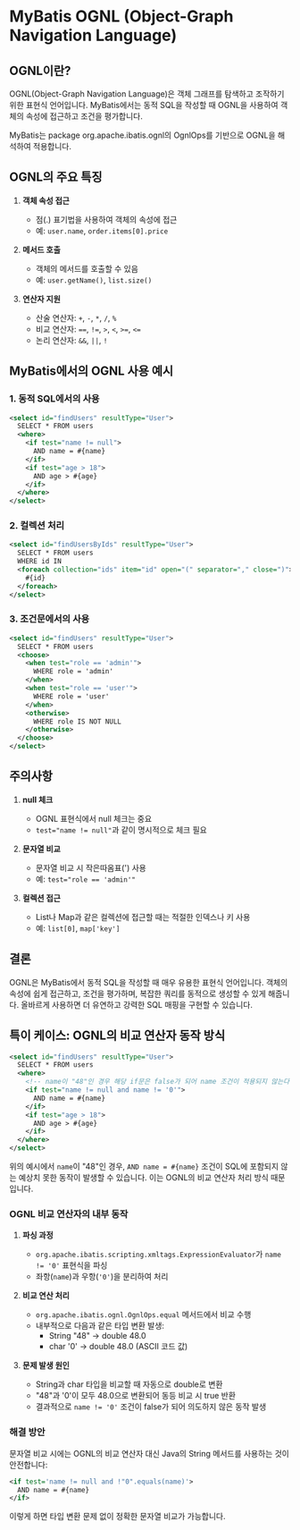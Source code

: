 # MyBatis OGNL (Object-Graph Navigation Language)

## OGNL이란?

OGNL(Object-Graph Navigation Language)은 객체 그래프를 탐색하고 조작하기 위한 표현식 언어입니다. MyBatis에서는 동적 SQL을 작성할 때 OGNL을 사용하여 객체의 속성에 접근하고 조건을 평가합니다.

MyBatis는 package org.apache.ibatis.ognl의 OgnlOps를 기반으로 OGNL을 해석하여 적용합니다.
## OGNL의 주요 특징

1. **객체 속성 접근**
   - 점(.) 표기법을 사용하여 객체의 속성에 접근
   - 예: `user.name`, `order.items[0].price`

2. **메서드 호출**
   - 객체의 메서드를 호출할 수 있음
   - 예: `user.getName()`, `list.size()`

3. **연산자 지원**
   - 산술 연산자: `+`, `-`, `*`, `/`, `%`
   - 비교 연산자: `==`, `!=`, `>`, `<`, `>=`, `<=`
   - 논리 연산자: `&&`, `||`, `!`

## MyBatis에서의 OGNL 사용 예시

### 1. 동적 SQL에서의 사용
```xml
<select id="findUsers" resultType="User">
  SELECT * FROM users
  <where>
    <if test="name != null">
      AND name = #{name}
    </if>
    <if test="age > 18">
      AND age > #{age}
    </if>
  </where>
</select>
```

### 2. 컬렉션 처리
```xml
<select id="findUsersByIds" resultType="User">
  SELECT * FROM users
  WHERE id IN
  <foreach collection="ids" item="id" open="(" separator="," close=")">
    #{id}
  </foreach>
</select>
```

### 3. 조건문에서의 사용
```xml
<select id="findUsers" resultType="User">
  SELECT * FROM users
  <choose>
    <when test="role == 'admin'">
      WHERE role = 'admin'
    </when>
    <when test="role == 'user'">
      WHERE role = 'user'
    </when>
    <otherwise>
      WHERE role IS NOT NULL
    </otherwise>
  </choose>
</select>
```

## 주의사항

1. **null 체크**
   - OGNL 표현식에서 null 체크는 중요
   - `test="name != null"`과 같이 명시적으로 체크 필요

2. **문자열 비교**
   - 문자열 비교 시 작은따옴표(') 사용
   - 예: `test="role == 'admin'"`

3. **컬렉션 접근**
   - List나 Map과 같은 컬렉션에 접근할 때는 적절한 인덱스나 키 사용
   - 예: `list[0]`, `map['key']`

## 결론

OGNL은 MyBatis에서 동적 SQL을 작성할 때 매우 유용한 표현식 언어입니다. 객체의 속성에 쉽게 접근하고, 조건을 평가하며, 복잡한 쿼리를 동적으로 생성할 수 있게 해줍니다. 올바르게 사용하면 더 유연하고 강력한 SQL 매핑을 구현할 수 있습니다.

## 특이 케이스: OGNL의 비교 연산자 동작 방식

```xml
<select id="findUsers" resultType="User">
  SELECT * FROM users
  <where>
    <!-- name이 "48"인 경우 해당 if문은 false가 되어 name 조건이 적용되지 않는다 -->
    <if test="name != null and name != '0'">
      AND name = #{name}
    </if>
    <if test="age > 18">
      AND age > #{age}
    </if>
  </where>
</select>
```

위의 예시에서 `name`이 "48"인 경우, `AND name = #{name}` 조건이 SQL에 포함되지 않는 예상치 못한 동작이 발생할 수 있습니다. 이는 OGNL의 비교 연산자 처리 방식 때문입니다.

### OGNL 비교 연산자의 내부 동작

1. **파싱 과정**
   - `org.apache.ibatis.scripting.xmltags.ExpressionEvaluator`가 `name != '0'` 표현식을 파싱
   - 좌항(`name`)과 우항(`'0'`)을 분리하여 처리

2. **비교 연산 처리**
   - `org.apache.ibatis.ognl.OgnlOps.equal` 메서드에서 비교 수행
   - 내부적으로 다음과 같은 타입 변환 발생:
     - String "48" → double 48.0
     - char '0' → double 48.0 (ASCII 코드 값)

3. **문제 발생 원인**
   - String과 char 타입을 비교할 때 자동으로 double로 변환
   - "48"과 '0'이 모두 48.0으로 변환되어 동등 비교 시 true 반환
   - 결과적으로 `name != '0'` 조건이 false가 되어 의도하지 않은 동작 발생

### 해결 방안

문자열 비교 시에는 OGNL의 비교 연산자 대신 Java의 String 메서드를 사용하는 것이 안전합니다:

```xml
<if test='name != null and !"0".equals(name)'>
  AND name = #{name}
</if>
```

이렇게 하면 타입 변환 문제 없이 정확한 문자열 비교가 가능합니다.